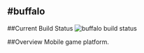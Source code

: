 #buffalo
---
##Current Build Status
![buffalo build status](https://travis-ci.org/alfredchiesa/buffalo.svg?branch=master) 

##Overview 
Mobile game platform.